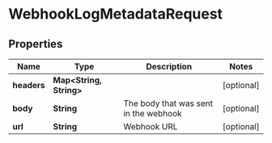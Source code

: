 

# WebhookLogMetadataRequest

## Properties

Name | Type | Description | Notes
------------ | ------------- | ------------- | -------------
**headers** | **Map&lt;String, String&gt;** |  |  [optional]
**body** | **String** | The body that was sent in the webhook |  [optional]
**url** | **String** | Webhook URL |  [optional]



